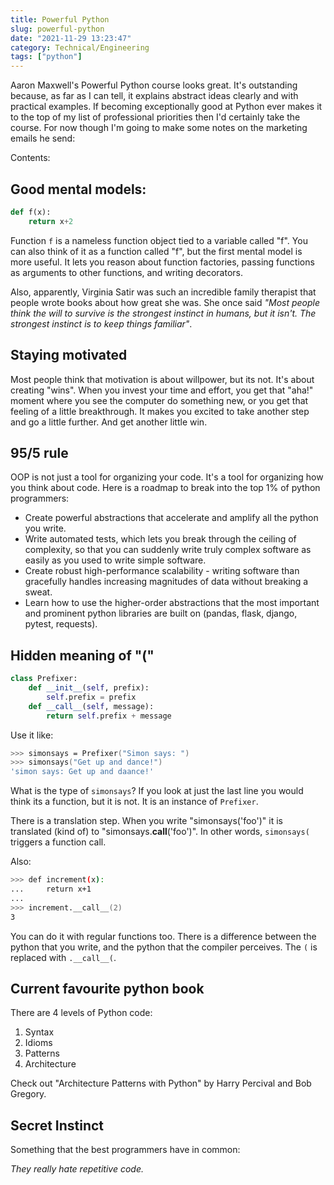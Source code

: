 ```yaml
---
title: Powerful Python
slug: powerful-python
date: "2021-11-29 13:23:47"
category: Technical/Engineering
tags: ["python"]
---
```


Aaron Maxwell's Powerful Python course looks great. It's outstanding because, as
far as I can tell, it explains abstract ideas clearly and with practical
examples. If becoming exceptionally good at Python ever makes it to the top of
my list of professional priorities then I'd certainly take the course. For now
though I'm going to make some notes on the marketing emails he send:

Contents:
<TOCInline toc={props.toc} exclude="Overview" toHeading={2} />

## Good mental models:

```python
def f(x):
    return x+2
```

Function `f` is a nameless function object tied to a variable called "f". You
can also think of it as a function called "f", but the first mental model is
more useful. It lets you reason about function factories, passing functions as
arguments to other functions, and writing decorators.

Also, apparently, Virginia Satir was such an incredible family therapist that
people wrote books about how great she was. She once said _"Most people think the
will to survive is the strongest instinct in humans, but it isn't. The strongest
instinct is to keep things familiar"_.

## Staying motivated

Most people think that motivation is about willpower, but its not. It's about
creating "wins". When you invest your time and effort, you get that "aha!"
moment where you see the computer do something new, or you get that feeling of a
little breakthrough. It makes you excited to take another step and go a little
further. And get another little win.

## 95/5 rule

OOP is not just a tool for organizing your code. It's a tool for organizing how
you think about code. Here is a roadmap to break into the top 1% of python
programmers:

- Create powerful abstractions that accelerate and amplify all the python
  you write.
- Write automated tests, which lets you break through the ceiling of
  complexity, so that you can suddenly write truly complex software as easily
  as you used to write simple software.
- Create robust high-performance scalability - writing software than gracefully
  handles increasing magnitudes of data without breaking a sweat.
- Learn how to use the higher-order abstractions that the most important
  and prominent python libraries are built on (pandas, flask, django, pytest,
  requests).

## Hidden meaning of "("

```python
class Prefixer:
    def __init__(self, prefix):
        self.prefix = prefix
    def __call__(self, message):
        return self.prefix + message
```

Use it like:

```zsh
>>> simonsays = Prefixer("Simon says: ")
>>> simonsays("Get up and dance!")
'simon says: Get up and daance!'
```

What is the type of `simonsays`? If you look at just the last line you would
think its a function, but it is not. It is an instance of `Prefixer`.

There is a translation step. When you write "simonsays('foo')" it is translated
(kind of) to "simonsays.**call**('foo')". In other words, `simonsays(` triggers
a function call.

Also:

```zsh
>>> def increment(x):
...     return x+1
...
>>> increment.__call__(2)
3
```

You can do it with regular functions too.
There is a difference between the python that you write, and the python that the
compiler perceives. The `(` is replaced with `.__call__(`.

## Current favourite python book

There are 4 levels of Python code:

1.  Syntax
1.  Idioms
1.  Patterns
1.  Architecture

Check out "Architecture Patterns with Python" by Harry Percival and Bob Gregory.

## Secret Instinct

Something that the best programmers have in common:

_They really hate repetitive code._
